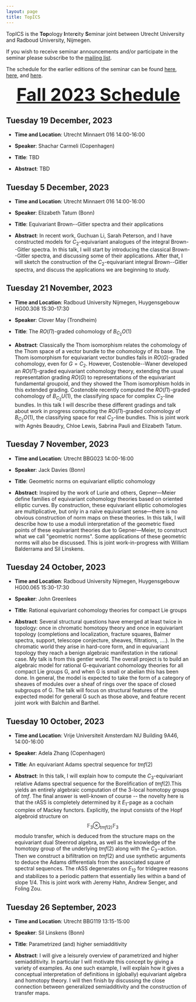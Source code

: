 ```yaml
---
layout: page
title: TopICS
---
```


TopICS is the **Top**ology **I**nter**c**ity **S**eminar joint between Utrecht University and Radboud University, Nijmegen. 

If you wish to receive seminar announcements and/or participate in the seminar please subscribe to the [mailing list](https://mailman.science.uu.nl/mailman/listinfo/topics-l).

The schedule for the earlier editions of the seminar can be found [here](https://sites.google.com/view/nialltaggartmath/seminars-events/topics), [here](https://sites.google.com/view/mkedziorek/seminars?authuser=0), and [here](https://sites.google.com/view/mkedziorek/seminars/spring-2019).

<div align="center"><font size= "7"><strong><u>Fall 2023 Schedule</u></strong></font></div>

## Tuesday 19 December, 2023

* **Time and Location**: Utrecht Minnaert 016 14:00-16:00

* **Speaker**: Shachar Carmeli (Copenhagen)

* **Title**: TBD

* **Abstract**: TBD

## Tuesday 5 December, 2023

* **Time and Location**: Utrecht Minnaert 016 14:00-16:00

* **Speaker**: Elizabeth Tatum (Bonn)

* **Title**: Equivariant Brown--Gitler spectra and their applications

* **Abstract**: In recent work, Guchuan Li, Sarah Peterson, and I have
constructed models for $C_{2}$-equivariant analogues of the integral
Brown--Gitler spectra. In this talk, I will start by introducing the
classical Brown--Gitler spectra, and discussing some of their applications.
After that, I will sketch the construction of the $C_{2}$-equivariant
integral Brown--Gitler spectra, and discuss the applications we are
beginning to study.

## Tuesday 21 November, 2023

* **Time and Location**: Radboud University Nijmegen, Huygensgebouw HG00.308 15:30-17:30

* **Speaker**: Clover May (Trondheim)

* **Title**: The $RO(\Pi)$-graded cohomology of $B_{C_2}O(1)$

* **Abstract**: Classically the Thom isomorphism relates the cohomology of the Thom space of a vector bundle to the cohomology of its base.  The Thom isomorphism for equivariant vector bundles fails in $RO(G)$-graded cohomology, even for $G=C_2$.  However, Costenoble--Waner developed an $RO(\Pi)$-graded equivariant cohomology theory, extending the usual representation grading $RO(G)$ to representations of the equivariant fundamental groupoid, and they showed the Thom isomorphism holds in this extended grading.  Costenoble recently computed the $RO(\Pi)$-graded cohomology of $B_{C_2}U(1)$, the classifying space for complex $C_2$-line bundles.  In this talk I will describe these different gradings and talk about work in progress computing the $RO(\Pi)$-graded cohomology of $B_{C_2}O(1)$, the classifying space for real $C_2$-line bundles.  This is joint work with Agnès Beaudry, Chloe Lewis, Sabrina Pauli and Elizabeth Tatum.

## Tuesday 7 November, 2023

* **Time and Location**: Utrecht BBG023 14:00-16:00

* **Speaker**: Jack Davies (Bonn)

* **Title**: Geometric norms on equivariant elliptic cohomology
 
* **Abstract**: Inspired by the work of Lurie and others, Gepner—Meier define families of equivariant cohomology theories based on oriented elliptic curves. By construction, these equivariant elliptic cohomologies are multiplicative, but only in a naïve equivariant sense—there is no obvious construction of norm maps on these theories. In this talk, I will describe how to use a moduli interpretation of the geometric fixed points of these equivariant theories due to Gepner—Meier, to construct what we call "geometric norms". Some applications of these geometric norms will also be discussed. This is joint work-in-progress with William Balderrama and Sil Linskens.

## Tuesday 24 October, 2023

* **Time and Location**: Radboud University Nijmegen, Huygensgebouw HG00.065 15:30-17:30

* **Speaker**: John Greenlees
 
* **Title**: Rational equivariant cohomology theories for compact Lie groups

* **Abstract**: Several structural questions have emerged at least twice in topology: once in chromatic homotopy theory and once in equivariant topology (completions and localization, fracture squares, Balmer spectra, support, telescope conjecture, sheaves, filtrations, ….). In the chromatic world they arise in hard-core form, and in equivariant topology they reach a benign algebraic manifestation in the rational case. My talk is from this gentler world. The overall project is to build an algebraic model for rational G-equivariant cohomology theories for all compact Lie groups G, and when G is small or abelian this has been done. In general,  the model is expected to take the form of a category of sheaves of modules over a sheaf of rings over the space of closed subgroups of G. The talk will focus on structural features of the expected model for general G such as those above, and feature recent joint work with Balchin and Barthel.

## Tuesday 10 October, 2023

* **Time and Location**: Vrije Universiteit Amsterdam NU Building 9A46, 14:00-16:00

* **Speaker**: Adela Zhang (Copenhagen)

* **Title**: An equivariant Adams spectral sequence for $tmf(2)$

* **Abstract**: In this talk, I will explain how to compute the $C_3$-equivariant relative Adams spectral sequence for the Borelification of $tmf(2)$.This yields an entirely algebraic computation of the 3-local homotopy groups of $tmf$. The final answer is well-known of course -- the novelty here is that the rASS is completely determined by it $E_1$-page as a cochain complex of Mackey functors. Explicitly, the input consists of the Hopf algebroid structure on 
$$\mathbb{F}_3 \otimes_{tmf(2)}\mathbb{F}_3$$ 
modulo transfer, which is deduced from the structure maps on the equivariant dual Steenrod algebra, as well as the knowledge of the homotopy group of the underlying $tmf(2)$ along with the $C_3-$action.  Then we construct a bifiltration on $tmf(2)$ and use synthetic arguments to deduce the Adams differentials from the associated square of spectral sequences. The rASS degenerates on $E_{12}$ for tridegree reasons and stabilizes to a periodic pattern that essentially lies within a band of slope 1/4. This is joint work with Jeremy Hahn, Andrew Senger, and Foling Zou.

## Tuesday 26 September, 2023

* **Time and Location**: Utrecht BBG119 13:15-15:00

* **Speaker**: Sil Linskens (Bonn)

* **Title**: Parametrized (and) higher semiadditivity

* **Abstract**: I will give a leisurely overview of parametrized and higher
semiadditivity. In particular I will motivate this concept by giving a
variety of examples. As one such example, I will explain how it gives a
conceptual interpretation of definitions in (globally) equivariant
algebra and homotopy theory. I will then finish by discussing the close
connection between generalized semiadditivity and the construction of
transfer maps.




